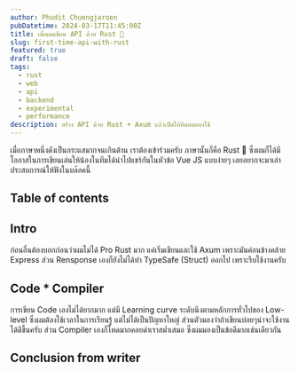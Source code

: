 ```yaml
---
author: Phudit Chuengjaroen
pubDatetime: 2024-03-17T11:45:00Z
title: เมื่อผมเขียน API ด้วย Rust 🦀
slug: first-time-api-with-rust
featured: true
draft: false
tags:
  - rust
  - web
  - api
  - backend
  - experimental
  - performance
description: สร้าง API ด้วย Rust + Axum แล้วเปิดให้ทีมทดลองใช้
---
```


เมื่อภาษาหนึ่งดังเป็นกระแสมากจนเกินต้าน เราต้องเข้าร่วมครับ ภาษานั้นก็คือ Rust 🦀 ซึ่งผมก็ได้มีโอกาสในการเขียนเล่นให้น้องในทีมได้นำไปแชร์กันในหัวข้อ Vue JS แบบง่ายๆ
เลยอยากจะมาเล่าประสบการณ์ให้ฟังในบล๊อคนี้

## Table of contents

## Intro

ก่อนอื่นต้องบอกก่อนว่าผมไม่ได้ Pro Rust มาก แค่เริ่มเขียนและใช้ Axum เพราะมันค่อนข้างคล้าย Express ส่วน Rensponse เองก็ยังไม่ได้ทำ TypeSafe (Struct) ออกไป เพราะรีบใช้งานครับ

## Code * Compiler

การเขียน Code เองไม่ได้ยากมาก แต่มี Learning curve ระดับนึงตามหลักการทั่วไปของ Low-level ซึ่งผมต้องใช้เวลาในการเรียนรู้ แต่ไม่ได้เป็นปัญหาใหญ่ ส่วนตัวมองว่าถ้าเขียนบ่อยๆน่าจะใช้งานได้ดีขึ้นครับ
ส่วน Compiler เองก็โหดมากคอยด่าเราสม่ำเสมอ ซึ่งผมมองเป็นข้อดีมากเช่นเดียวกัน

## Conclusion from writer
